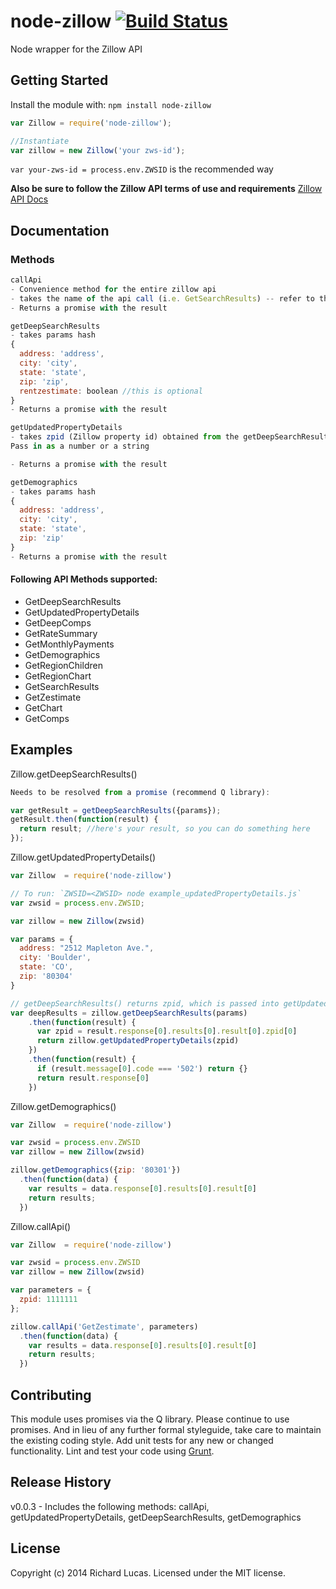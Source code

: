 # node-zillow [![Build Status](https://secure.travis-ci.org/ralucas/node-zillow.png?branch=master)](http://travis-ci.org/ralucas/node-zillow)

Node wrapper for the Zillow API

## Getting Started
Install the module with: `npm install node-zillow`

```js
var Zillow = require('node-zillow');

//Instantiate
var zillow = new Zillow('your zws-id');
```

`var your-zws-id = process.env.ZWSID` is the recommended way

__Also be sure to follow the Zillow API terms of use and requirements__
[Zillow API Docs](http://www.zillow.com/howto/api/APIOverview.htm)

## Documentation

### Methods

```js
callApi
- Convenience method for the entire zillow api
- takes the name of the api call (i.e. GetSearchResults) -- refer to the [Zillow API Docs](http://www.zillow.com/howto/api/APIOverview.htm), the `lib/api_list.json`, or see below
- Returns a promise with the result
```

```js
getDeepSearchResults
- takes params hash
{
  address: 'address',
  city: 'city',
  state: 'state',
  zip: 'zip',
  rentzestimate: boolean //this is optional
}
- Returns a promise with the result
```

```js
getUpdatedPropertyDetails
- takes zpid (Zillow property id) obtained from the getDeepSearchResults request
Pass in as a number or a string

- Returns a promise with the result
```

```js
getDemographics
- takes params hash
{
  address: 'address',
  city: 'city',
  state: 'state',
  zip: 'zip'
}
- Returns a promise with the result
```

#### Following API Methods supported:
* GetDeepSearchResults  
* GetUpdatedPropertyDetails  
* GetDeepComps  
* GetRateSummary  
* GetMonthlyPayments  
* GetDemographics  
* GetRegionChildren  
* GetRegionChart  
* GetSearchResults  
* GetZestimate  
* GetChart  
* GetComps  

## Examples

Zillow.getDeepSearchResults()

```js
Needs to be resolved from a promise (recommend Q library):

var getResult = getDeepSearchResults({params});
getResult.then(function(result) {
  return result; //here's your result, so you can do something here
});
```

Zillow.getUpdatedPropertyDetails()

```js
var Zillow  = require('node-zillow')

// To run: `ZWSID=<ZWSID> node example_updatedPropertyDetails.js`
var zwsid = process.env.ZWSID;

var zillow = new Zillow(zwsid)

var params = {
  address: "2512 Mapleton Ave.",
  city: 'Boulder',
  state: 'CO',
  zip: '80304'
}

// getDeepSearchResults() returns zpid, which is passed into getUpdatedPropertyDetails()
var deepResults = zillow.getDeepSearchResults(params)
    .then(function(result) {
      var zpid = result.response[0].results[0].result[0].zpid[0]
      return zillow.getUpdatedPropertyDetails(zpid)
    })
    .then(function(result) {
      if (result.message[0].code === '502') return {}
      return result.response[0]
    })

```

Zillow.getDemographics()

```js
var Zillow  = require('node-zillow')

var zwsid = process.env.ZWSID
var zillow = new Zillow(zwsid)

zillow.getDemographics({zip: '80301'})
  .then(function(data) {
    var results = data.response[0].results[0].result[0]
    return results;
  })
```

Zillow.callApi()

```js
var Zillow  = require('node-zillow')

var zwsid = process.env.ZWSID
var zillow = new Zillow(zwsid)

var parameters = {
  zpid: 1111111
};

zillow.callApi('GetZestimate', parameters)
  .then(function(data) {
    var results = data.response[0].results[0].result[0]
    return results;
  })
```

## Contributing
This module uses promises via the Q library.  Please continue to use promises. And in lieu of any further formal styleguide, take care to maintain the existing coding style. Add unit tests for any new or changed functionality. Lint and test your code using [Grunt](http://gruntjs.com/).

## Release History
v0.0.3 - Includes the following methods: callApi, getUpdatedPropertyDetails, getDeepSearchResults, getDemographics

## License
Copyright (c) 2014 Richard Lucas. Licensed under the MIT license.
